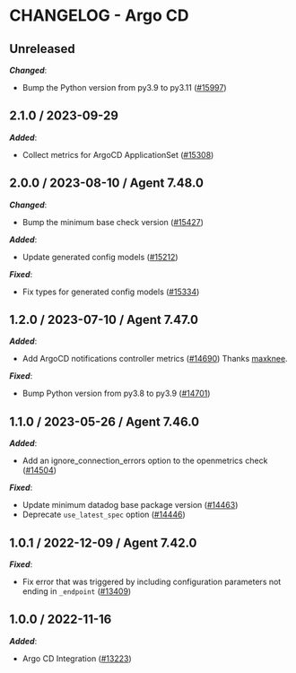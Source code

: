# CHANGELOG - Argo CD

## Unreleased

***Changed***:

* Bump the Python version from py3.9 to py3.11 ([#15997](https://github.com/DataDog/integrations-core/pull/15997))

## 2.1.0 / 2023-09-29

***Added***:

* Collect metrics for ArgoCD ApplicationSet ([#15308](https://github.com/DataDog/integrations-core/pull/15308))

## 2.0.0 / 2023-08-10 / Agent 7.48.0

***Changed***:

* Bump the minimum base check version ([#15427](https://github.com/DataDog/integrations-core/pull/15427))

***Added***:

* Update generated config models ([#15212](https://github.com/DataDog/integrations-core/pull/15212))

***Fixed***:

* Fix types for generated config models ([#15334](https://github.com/DataDog/integrations-core/pull/15334))

## 1.2.0 / 2023-07-10 / Agent 7.47.0

***Added***:

* Add ArgoCD notifications controller metrics ([#14690](https://github.com/DataDog/integrations-core/pull/14690)) Thanks [maxknee](https://github.com/maxknee).

***Fixed***:

* Bump Python version from py3.8 to py3.9 ([#14701](https://github.com/DataDog/integrations-core/pull/14701))

## 1.1.0 / 2023-05-26 / Agent 7.46.0

***Added***:

* Add an ignore_connection_errors option to the openmetrics check ([#14504](https://github.com/DataDog/integrations-core/pull/14504))

***Fixed***:

* Update minimum datadog base package version ([#14463](https://github.com/DataDog/integrations-core/pull/14463))
* Deprecate `use_latest_spec` option ([#14446](https://github.com/DataDog/integrations-core/pull/14446))

## 1.0.1 / 2022-12-09 / Agent 7.42.0

***Fixed***:

* Fix error that was triggered by including configuration parameters not ending in `_endpoint` ([#13409](https://github.com/DataDog/integrations-core/pull/13409))

## 1.0.0 / 2022-11-16

***Added***:

* Argo CD Integration ([#13223](https://github.com/DataDog/integrations-core/pull/13223))
